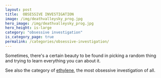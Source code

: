 ```yaml
---
layout: post
title:  OBSESSIVE INVESTIGATION
image: /img/deathvalleysky_prog.jpg
hero_image: /img/deathvalleysky_prog.jpg
hero_height: is-large
category: "obsessive investigation"
is_category_page: true
permalink: /categories/obsessive-investigation/
---
```


Sometimes, there's a certain beauty to be found in picking a random thing and trying to learn everything you can about it.

See also the category of [ethylene](/categories/ethylene), the most obsessive investigation of all.
